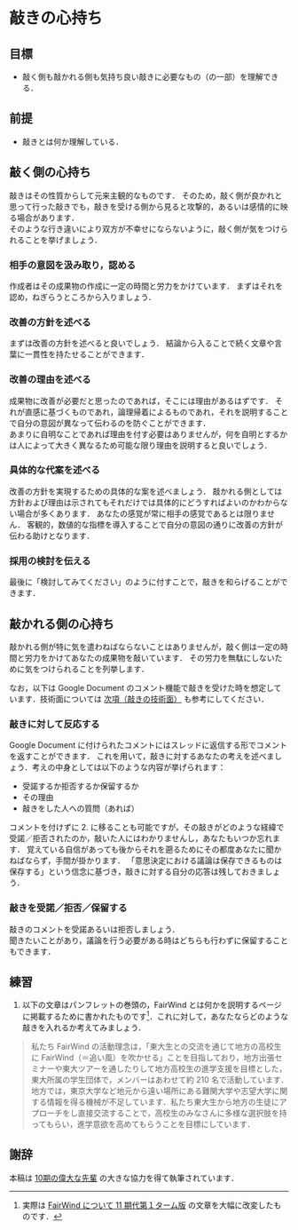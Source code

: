 # 敲きの心持ち

## 目標

- 敲く側も敲かれる側も気持ち良い敲きに必要なもの（の一部）を理解できる．

## 前提

- 敲きとは何か理解している．

## 敲く側の心持ち

敲きはその性質からして元来主観的なものです．
そのため，敲く側が良かれと思って行った敲きでも，敲きを受ける側から見ると攻撃的，あるいは感情的に映る場合があります．  
そのような行き違いにより双方が不幸せにならないように，敲く側が気をつけられることを挙げましょう．

### 相手の意図を汲み取り，認める

作成者はその成果物の作成に一定の時間と労力をかけています．
まずはそれを認め，ねぎらうところから入りましょう．

### 改善の方針を述べる

まずは改善の方針を述べると良いでしょう．
結論から入ることで続く文章や言葉に一貫性を持たせることができます．

### 改善の理由を述べる

成果物に改善が必要だと思ったのであれば，そこには理由があるはずです．
それが直感に基づくものであれ，論理帰着によるものであれ，それを説明することで自分の意図が異なって伝わるのを防ぐことができます．  
あまりに自明なことであれば理由を付す必要はありませんが，何を自明とするかは人によって大きく異なるため可能な限り理由を説明すると良いでしょう．

### 具体的な代案を述べる

改善の方針を実現するための具体的な案を述べましょう．
敲かれる側としては方針および理由は示されてもそれだけでは具体的にどうすればよいのかわからない場合が多くあります．
あなたの感覚が常に相手の感覚であるとは限りません．
客観的，数値的な指標を導入することで自分の意図の通りに改善の方針が伝わる助けとなります．

### 採用の検討を伝える

最後に「検討してみてください」のように付すことで，敲きを和らげることができます．

## 敲かれる側の心持ち

敲かれる側が特に気を遣わねばならないことはありませんが，敲く側は一定の時間と労力をかけてあなたの成果物を敲いています．
その労力を無駄にしないために気をつけられることを列挙します．

なお，以下は Google Document のコメント機能で敲きを受けた時を想定しています．技術面については [次項（敲きの技術面）](../technique/README.md) も参考にしてください．

### 敲きに対して反応する

Google Document に付けられたコメントにはスレッドに返信する形でコメントを返すことができます．
これを用いて，敲きに対するあなたの考えを述べましょう．考えの中身としては以下のような内容が挙げられます：

- 受諾するか拒否するか保留するか
- その理由
- 敲きをした人への質問（あれば）

コメントを付けずに 2. に移ることも可能ですが，その敲きがどのような経緯で受諾／拒否されたのか，敲いた人にはわかりませんし，あなたもいつか忘れます．
覚えている自信があっても後からそれを遡るためにその都度あなたに聞かねばならず，手間が掛かります．
「意思決定における議論は保存できるものは保存する」という信念に基づき，敲きに対する自分の応答は残しておきましょう．

### 敲きを受諾／拒否／保留する

敲きのコメントを受諾あるいは拒否しましょう．  
聞きたいことがあり，議論を行う必要がある時はどちらも行わずに保留することもできます．

## 練習

1. 以下の文章はパンフレットの巻頭の，FairWind とは何かを説明するページに掲載するために書かれたものです[^1]．これに対して，あなたならどのような敲きを入れるか考えてみましょう．

> 私たち FairWind の活動理念は，「東大生との交流を通じて地方の高校生に FairWind（＝追い風）を吹かせる」ことを目指しており，地方出張セミナーや東大ツアーを通したりして地方高校生の進学支援を目標とした，東大所属の学生団体で，メンバーはあわせて約 210 名で活動しています．
> 地方では，東京大学など地元から遠い場所にある難関大学や志望大学に関する情報を得る機械が不足しています．私たち東大生から地方の生徒にアプローチをし直接交流することで，高校生のみなさんに多様な選択肢を持ってもらい，進学意欲を高めてもらうことを目標にしています．

## 謝辞

本稿は [10期の偉大な先輩](http://fairwindplatform.us-east-1.elasticbeanstalk.com/wiki/member/10th/take/) の大きな協力を得て執筆されています．

[^1]: 実際は [FairWind について 11 期代第１ターム版](https://fairwind-storage-6.s3.amazonaws.com/media/wiki/attachments/639/FairWindについて11期代第1ターム版.pdf) の文章を大幅に改変したものです．
